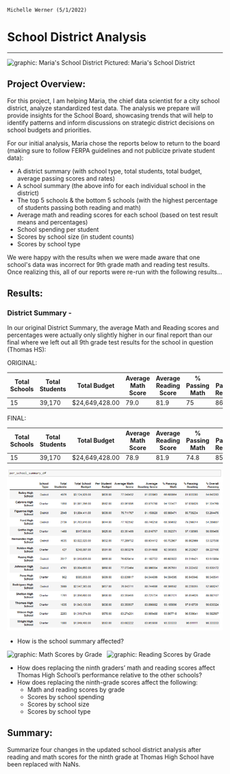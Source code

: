                                                                                            Michelle Werner (5/1/2022)
# School District Analysis
---

<!--![Maria's District](summary_assets/Maria_PyCitySchools.png)-->
<img src="https://github.com/miwermi/school-district-analysis/blob/main/summary_assets/Maria_PyCitySchools.png" width="600" height="348" alt ="graphic: Maria's School District">
Pictured: Maria's School District

## Project Overview:

For this project, I am helping Maria, the chief data scientist for a city school district, analyze standardized test data. The analysis we prepare will provide insights for the School Board, showcasing trends that will help to identify patterns and inform discussions on strategic district decisions on school budgets and priorities. 

For our initial analysis, Maria chose the reports below to return to the board (making sure to follow FERPA guidelines and not publicize private student data):
- A district summary (with school type, total students, total budget, average passing scores and rates)
- A school summary (the above info for each individual school in the district)
- The top 5 schools & the bottom 5 schools (with the highest percentage of students passing both reading and math)
- Average math and reading scores for each school (based on test result means and percentages)
- School spending per student
- Scores by school size (in student counts)
- Scores by school type

We were happy with the results when we were made aware that one school's data was incorrect for 9th grade math and reading test results. Once realizing this, all of our reports were re-run with the following results...

## Results: 

### District Summary - 
In our original District Summary, the average Math and Reading scores and percentages were actually only slightly higher in our final report than our final where we left out all 9th grade test results for the school in question (Thomas HS):

ORIGINAL:

| Total Schools |	Total Students |    Total Budget |	Average Math Score | Average Reading Score | % Passing Math |	% Passing Reading |	% Overall Passing |
| ------------- |	-------------- | --------------- |	------------------ | --------------------- | -------------- |	----------------- |	----------------- |
|	           15 |	        39,170 |	$24,649,428.00 |	              79.0 |                 	81.9 |	           75 |               86 	|                 65|

FINAL:

| Total Schools |	Total Students |    Total Budget |	Average Math Score | Average Reading Score | % Passing Math |	% Passing Reading |	% Overall Passing |
| ------------- |	-------------- | --------------- |	------------------ | --------------------- | -------------- |	----------------- |	----------------- |
| 	         15 |	        39,170 |	$24,649,428.00 |                78.9 |	                81.9 |           74.8 |           	85.7 	|               64.9|

<!-- ![FINAL District Summary](summary_assets/DistrictSummary.png) -->


![FINAL School Summary](summary_assets/SchoolSummary.png)
- How is the school summary affected?

<img src="https://github.com/miwermi/school-district-analysis/blob/main/summary_assets/MathScoresByGrade.png" width="300" height="350" alt ="graphic: Math Scores by Grade"> &nbsp; <img src="https://github.com/miwermi/school-district-analysis/blob/main/summary_assets/ReadingScoresByGrade.png" width="300" height="350" alt ="graphic: Reading Scores by Grade">
- How does replacing the ninth graders’ math and reading scores affect Thomas High School’s performance relative to the other schools?
- How does replacing the ninth-grade scores affect the following:
  - Math and reading scores by grade
  - Scores by school spending
  - Scores by school size
  - Scores by school type

## Summary: 

Summarize four changes in the updated school district analysis after reading and math scores for the ninth grade at Thomas High School have been replaced with NaNs.
